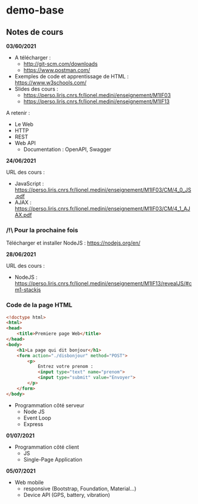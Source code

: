 # demo-base

## Notes de cours

**03/60/2021**

- A télécharger :
  - http://git-scm.com/downloads
  - https://www.postman.com/
- Exemples de code et apprentissage de HTML : https://www.w3schools.com/
- Slides des cours :
  - https://perso.liris.cnrs.fr/lionel.medini/enseignement/M1IF03
  - https://perso.liris.cnrs.fr/lionel.medini/enseignement/M1IF13

A retenir :

- Le Web
- HTTP
- REST
- Web API
  - Documentation : OpenAPI, Swagger

**24/06/2021**

URL des cours :
- JavaScript : https://perso.liris.cnrs.fr/lionel.medini/enseignement/M1IF03/CM/4_0_JS.pdf
- AJAX : https://perso.liris.cnrs.fr/lionel.medini/enseignement/M1IF03/CM/4_1_AJAX.pdf

### /!\ Pour la prochaine fois

Télécharger et installer NodeJS : https://nodejs.org/en/

**28/06/2021**

URL des cours :
- NodeJS : https://perso.liris.cnrs.fr/lionel.medini/enseignement/M1IF13/revealJS/#cm1-stackjs

### Code de la page HTML

```html
<!doctype html>
<html>
<head>
	<title>Premiere page Web</title>
</head>
<body>
	<h1>La page qui dit bonjour</h1>
	<form action="./disbonjour" method="POST">
		<p>
			Entrez votre prenom :
			<input type="text" name="prenom">
			<input type="submit" value="Envoyer">
		</p>		
	</form>
</body>
```

- Programmation côté serveur
  - Node JS
  - Event Loop
  - Express

**01/07/2021**

- Programmation côté client
  - JS
  - Single-Page Application

**05/07/2021**

- Web mobile
  - responsive (Bootstrap, Foundation, Material...)
  - Device API (GPS, battery, vibration)
